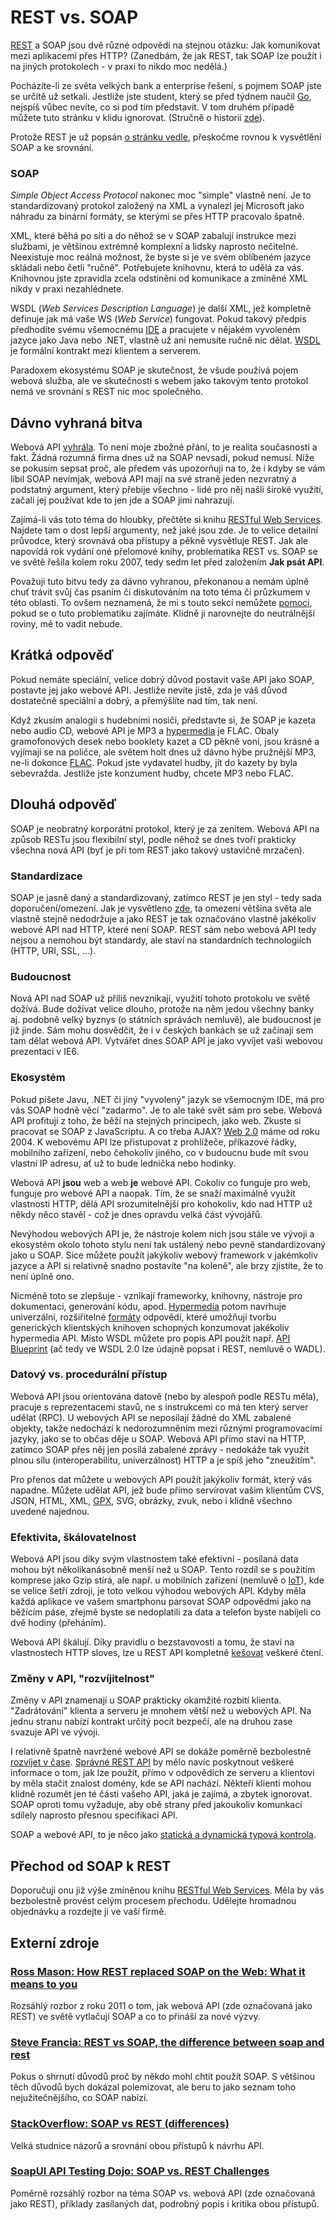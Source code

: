 # REST vs. SOAP

[REST](rest.md) a SOAP jsou dvě různé odpovědi na stejnou otázku: Jak komunikovat mezi aplikacemi přes HTTP? (Zanedbám, že jak REST, tak SOAP lze použít i na jiných protokolech - v praxi to nikdo moc nedělá.)

Pocházíte-li ze světa velkých bank a enterprise řešení, s pojmem SOAP jste se určitě už setkali. Jestliže jste student, který se před týdnem naučil [Go](http://golang.org/), nejspíš vůbec nevíte, co si pod tím představit. V tom druhém případě můžete tuto stránku v klidu ignorovat. (Stručně o historii [zde](zaklady.md)).

Protože REST je už popsán [o stránku vedle](rest.md), přeskočme rovnou k vysvětlění SOAP a ke srovnání.

### SOAP

*Simple Object Access Protocol* nakonec moc "simple" vlastně není. Je to standardizovaný protokol založený na XML a vynalezl jej Microsoft jako náhradu za binární formáty, se kterými se přes HTTP pracovalo špatně.

XML, které běhá po síti a do něhož se v SOAP zabalují instrukce mezi službami, je většinou extrémně komplexní a lidsky naprosto nečitelné. Neexistuje moc reálná možnost, že byste si je ve svém oblíbeném jazyce skládali nebo četli "ručně". Potřebujete knihovnu, která to udělá za vás. Knihovnou jste zpravidla zcela odstíněni od komunikace a zmíněné XML nikdy v praxi nezahlédnete.

WSDL (*Web Services Description Language*) je další XML, jež kompletně definuje jak má vaše WS (*Web Service*) fungovat. Pokud takový předpis předhodíte svému všemocnému [IDE](https://cs.wikipedia.org/wiki/V%C3%BDvojov%C3%A9_prost%C5%99ed%C3%AD) a pracujete v nějakém vyvoleném jazyce jako Java nebo .NET, vlastně už ani nemusíte ručně nic dělat. [WSDL](https://cs.wikipedia.org/wiki/Web_Services_Description_Language) je formální kontrakt mezi klientem a serverem.

Paradoxem ekosystému SOAP je skutečnost, že všude používá pojem webová služba, ale ve skutečnosti s webem jako takovým tento protokol nemá ve srovnání s REST nic moc společného.

## Dávno vyhraná bitva

Webová API [vyhrála](http://www.infoq.com/articles/rest-soap). To není moje zbožné přání, to je realita současnosti a fakt. Žádná rozumná firma dnes už na SOAP nevsadí, pokud nemusí. Níže se pokusím sepsat proč, ale předem vás upozorňuji na to, že i kdyby se vám líbil SOAP nevímjak, webová API mají na své straně jeden nezvratný a podstatný argument, který přebije všechno - lidé pro něj našli široké využití, začali jej používat kde to jen jde a SOAP jimi nahrazují.

Zajímá-li vás toto téma do hloubky, přečtěte si knihu [RESTful Web Services](http://shop.oreilly.com/product/9780596529260.do). Najdete tam o dost lepší argumenty, než jaké jsou zde. Je to velice detailní průvodce, který srovnává oba přístupy a pěkně vysvětluje REST. Jak ale napovídá rok vydání oné přelomové knihy, problematika REST vs. SOAP se ve světě řešila kolem roku 2007, tedy sedm let před založením **Jak psát API**.

Považuji tuto bitvu tedy za dávno vyhranou, překonanou a nemám úplně chuť trávit svůj čas psaním či diskutováním na toto téma či průzkumem v této oblasti. To ovšem neznamená, že mi s touto sekcí nemůžete [pomoci](https://github.com/honzajavorek/jakpsatapi#p%C3%ADsmenka), pokud se o tuto problematiku zajímáte. Klidně ji narovnejte do neutrálnější roviny, mě to vadit nebude.

## Krátká odpověď

Pokud nemáte speciální, velice dobrý důvod postavit vaše API jako SOAP, postavte jej jako webové API. Jestliže nevíte jistě, zda je váš důvod dostatečně speciální a dobrý, a přemýšlíte nad tím, tak není.

Když zkusím analogii s hudebními nosiči, představte si, že SOAP je kazeta nebo audio CD, webové API je MP3 a [hypermedia](hypermedia.md) je FLAC. Obaly gramofonových desek nebo booklety kazet a CD pěkně voní, jsou krásné a vyjímají se na poličce, ale světem holt dnes už dávno hýbe pružnější MP3, ne-li dokonce [FLAC](https://cs.wikipedia.org/wiki/Free_Lossless_Audio_Codec). Pokud jste vydavatel hudby, jít do kazety by byla sebevražda. Jestliže jste konzument hudby, chcete MP3 nebo FLAC.

## Dlouhá odpověď

SOAP je neobratný korporátní protokol, který je za zenitem. Webová API na způsob RESTu jsou flexibilní styl, podle něhož se dnes tvoří prakticky všechna nová API (byť je při tom REST jako takový ustavičně mrzačen).

### Standardizace

SOAP je jasně daný a standardizovaný, zatímco REST je jen styl - tedy sada doporučení/omezení. Jak je vysvětleno [zde](zaklady.md), ta omezení většina světa ale vlastně stejně nedodržuje a jako REST je tak označováno vlastně jakékoliv webové API nad HTTP, které není SOAP. REST sám nebo webová API tedy nejsou a nemohou být standardy, ale staví na standardních technologiích (HTTP, URI, SSL, ...).

### Budoucnost

Nová API nad SOAP už příliš nevznikají, využití tohoto protokolu ve světě dožívá. Bude dožívat velice dlouho, protože na něm jedou všechny banky aj. podobně velký byznys (o státních správách nemluvě), ale budoucnost je již jinde. Sám mohu dosvědčit, že i v českých bankách se už začínají sem tam dělat webová API. Vytvářet dnes SOAP API je jako vyvíjet vaši webovou prezentaci v IE6.

### Ekosystém

Pokud píšete Javu, .NET či jiný "vyvolený" jazyk se všemocným IDE, má pro vás SOAP hodně věcí "zadarmo". Je to ale také svět sám pro sebe. Webová API profitují z toho, že běží na stejných principech, jako web. Zkuste si pracovat se SOAP z JavaScriptu. A co třeba AJAX? [Web 2.0](https://cs.wikipedia.org/wiki/Web_2.0) máme od roku 2004. K webovému API lze přistupovat z prohlížeče, příkazové řádky, mobilního zařízení, nebo čehokoliv jiného, co v budoucnu bude mít svou vlastní IP adresu, ať už to bude lednička nebo hodinky.

Webová API **jsou** web a web **je** webové API. Cokoliv co funguje pro web, funguje pro webové API a naopak. Tím, že se snaží maximálně využít vlastnosti HTTP, dělá API srozumitelnější pro kohokoliv, kdo nad HTTP už někdy něco stavěl - což je dnes opravdu velká část vývojářů.

Nevýhodou webových API je, že nástroje kolem nich jsou stále ve vývoji a ekosystém okolo tohoto stylu není tak ustálený nebo pevně standardizovaný jako u SOAP. Sice můžete použít jakýkoliv webový framework v jakémkoliv jazyce a API si relativně snadno postavíte "na koleně", ale brzy zjistíte, že to není úplně ono.

Nicméně toto se zlepšuje - vznikají frameworky, knihovny, nástroje pro dokumentaci, generování kódu, apod. [Hypermedia](hypermedia.md) potom navrhuje univerzální, rozšiřitelné [formáty](hypermedia-formaty.md) odpovědí, které umožňují tvorbu generických klientských knihoven schopných konzumovat jakékoliv hypermedia API. Místo WSDL můžete pro popis API použít např. [API Blueprint](http://apiblueprint.org/) (ač tedy ve WSDL 2.0 lze údajně popsat i REST, nemluvě o WADL).

### Datový vs. procedurální přístup

Webová API jsou orientována datově (nebo by alespoň podle RESTu měla), pracuje s reprezentacemi stavů, ne s instrukcemi co má ten který server udělat (RPC). U webových API se neposílají žádné do XML zabalené objekty, takže nedochází k nedorozumněním mezi různými programovacími jazyky, jako se to občas děje u SOAP. Webová API přímo staví na HTTP, zatímco SOAP přes něj jen posílá zabalené zprávy - nedokáže tak využít plnou sílu (interoperabilitu, univerzálnost) HTTP a je spíš jeho "zneužitím".

Pro přenos dat můžete u webových API použít jakýkoliv formát, který vás napadne. Můžete udělat API, jež bude přímo servírovat vašim klientům CVS, JSON, HTML, XML, [GPX](https://en.wikipedia.org/wiki/GPS_Exchange_Format), SVG, obrázky, zvuk, nebo i klidně všechno uvedené najednou.

### Efektivita, škálovatelnost

Webová API jsou díky svým vlastnostem také efektivní - posílaná data mohou být několikanásobně menší než u SOAP. Tento rozdíl se s použitím komprese jako Gzip stírá, ale např. u mobilních zařízení (nemluvě o [IoT](https://cs.wikipedia.org/wiki/Internet_v%C4%9Bc%C3%AD)), kde se velice šetří zdroji, je toto velkou výhodou webových API. Kdyby měla každá aplikace ve vašem smartphonu parsovat SOAP odpovědmi jako na běžícím páse, zřejmě byste se nedoplatili za data a telefon byste nabíjeli co dvě hodiny (přeháním).

Webová API škálují. Díky pravidlu o bezstavovosti a tomu, že staví na vlastnostech HTTP sloves, lze u REST API kompletně [kešovat](kesovani.md) veškeré čtení.

### Změny v API, "rozvíjitelnost"

Změny v API znamenají u SOAP prakticky okamžité rozbití klienta. "Zadrátování" klienta a serveru je mnohem větší než u webových API. Na jednu stranu nabízí kontrakt určitý pocit bezpečí, ale na druhou zase svazuje API ve vývoji.

I relativně špatně navržené webové API se dokáže poměrně bezbolestně [rozvíjet v čase](verzovani.md). [Správné REST API](hypermedia.md) by mělo navíc poskytnout veškeré informace o tom, jak lze použít, přímo v odpovědích ze serveru a klientovi by měla stačit znalost domény, kde se API nachází. Někteří klienti mohou klidně rozumět jen té části vašeho API, jaká je zajímá, a zbytek ignorovat. SOAP oproti tomu vyžaduje, aby obě strany před jakoukoliv komunkací sdílely naprosto přesnou specifikaci API.

SOAP a webové API, to je něco jako [statická a dynamická typová kontrola](https://cs.wikipedia.org/wiki/Typov%C3%A1_kontrola).

## Přechod od SOAP k REST

Doporučuji onu již výše zmíněnou knihu [RESTful Web Services](http://shop.oreilly.com/product/9780596529260.do). Měla by vás bezbolestně provést celým procesem přechodu. Udělejte hromadnou objednávku a rozdejte ji ve vaší firmě.

## Externí zdroje

### [Ross Mason: How REST replaced SOAP on the Web: What it means to you](http://www.infoq.com/articles/rest-soap)

Rozsáhlý rozbor z roku 2011 o tom, jak webová API (zde označovaná jako REST) ve světě vytlačují SOAP a co to přináší za nové výzvy.

### [Steve Francia: REST vs SOAP, the difference between soap and rest](http://spf13.com/post/soap-vs-rest)

Pokus o shrnutí důvodů proč by někdo mohl chtít použít SOAP. S většinou těch důvodů bych dokázal polemizovat, ale beru to jako seznam toho nejužitečnějšího, co SOAP nabízí.

### [StackOverflow: SOAP vs REST (differences)](https://stackoverflow.com/questions/19884295/soap-vs-rest-differences)

Velká studnice názorů a srovnání obou přístupů k návrhu API.

### [SoapUI API Testing Dojo: SOAP vs. REST Challenges](http://www.soapui.org/The-World-Of-API-Testing/soap-vs-rest-challenges.html)

Poměrně rozsáhlý rozbor na téma SOAP vs. webová API (zde označovaná jako REST), příklady zasílaných dat, podrobný popis i kritika obou přístupů.
